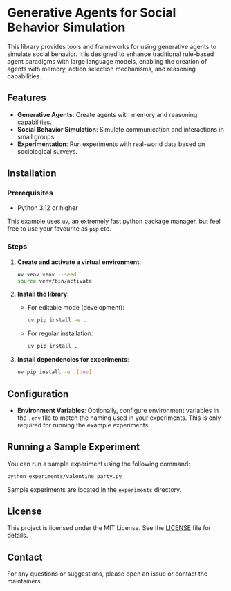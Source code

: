# Generative Agents for Social Behavior Simulation

This library provides tools and frameworks for using generative agents to simulate social behavior. It is designed to enhance traditional rule-based agent paradigms with large language models, enabling the creation of agents with memory, action selection mechanisms, and reasoning capabilities.

## Features

- **Generative Agents**: Create agents with memory and reasoning capabilities.
- **Social Behavior Simulation**: Simulate communication and interactions in small groups.
- **Experimentation**: Run experiments with real-world data based on sociological surveys.

## Installation

### Prerequisites

- Python 3.12 or higher

This example uses `uv`, an extremely fast python package manager, but feel free to
use your favourite as `pip` etc.

### Steps

1. **Create and activate a virtual environment**:

   ```bash
   uv venv venv --seed
   source venv/bin/activate
   ```

2. **Install the library**:

   - For editable mode (development):

     ```bash
     uv pip install -e .
     ```

   - For regular installation:

     ```bash
     uv pip install .
     ```

3. **Install dependencies for experiments**:

   ```bash
   uv pip install -e .[dev]
   ```

## Configuration

- **Environment Variables**: Optionally, configure environment variables in the `.env` file to match the naming used in your experiments. This is only required for running the example experiments.

## Running a Sample Experiment

You can run a sample experiment using the following command:

```bash
python experiments/valentine_party.py
```

Sample experiments are located in the `experiments` directory.

## License

This project is licensed under the MIT License. See the [LICENSE](LICENSE) file for details.

## Contact

For any questions or suggestions, please open an issue or contact the maintainers.

